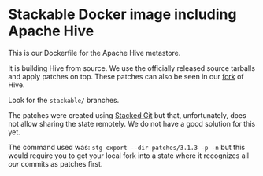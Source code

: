 # Stackable Docker image including Apache Hive

This is our Dockerfile for the Apache Hive metastore.

It is building Hive from source.
We use the officially released source tarballs and apply patches on top.
These patches can also be seen in our [fork](https://github.com/stackabletech/hive) of Hive.

Look for the `stackable/` branches.

The patches were created using [Stacked Git](https://stacked-git.github.io/) but that, unfortunately, does not allow sharing the state remotely.
We do not have a good solution for this yet.

The command used was: `stg export --dir patches/3.1.3 -p -n` but this would require you to get your local fork into a state where it recognizes all _our_ commits as patches first.
